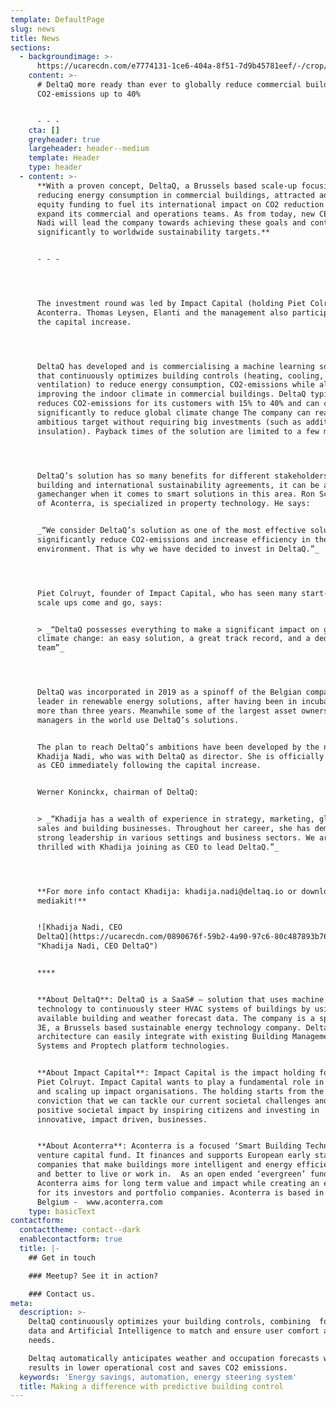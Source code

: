 ```yaml
---
template: DefaultPage
slug: news
title: News
sections:
  - backgroundimage: >-
      https://ucarecdn.com/e7774131-1ce6-404a-8f51-7d9b45781eef/-/crop/2102x831/636,527/-/preview/
    content: >-
      # DeltaQ more ready than ever to globally reduce commercial buildings’
      CO2-emissions up to 40%


      - - -
    cta: []
    greyheader: true
    largeheader: header--medium
    template: Header
    type: header
  - content: >-
      **With a proven concept, DeltaQ, a Brussels based scale-up focusing on
      reducing energy consumption in commercial buildings, attracted additional
      equity funding to fuel its international impact on CO2 reduction and to
      expand its commercial and operations teams. As from today, new CEO Khadija
      Nadi will lead the company towards achieving these goals and contributing
      significantly to worldwide sustainability targets.** 


      - - -




      The investment round was led by Impact Capital (holding Piet Colruyt) and
      Aconterra. Thomas Leysen, Elanti and the management also participated in
      the capital increase.




      DeltaQ has developed and is commercialising a machine learning solution
      that continuously optimizes building controls (heating, cooling,
      ventilation) to reduce energy consumption, CO2-emissions while also
      improving the indoor climate in commercial buildings. DeltaQ typically
      reduces CO2-emissions for its customers with 15% to 40% and can contribute
      significantly to reduce global climate change The company can realize this
      ambitious target without requiring big investments (such as additional
      insulation). Payback times of the solution are limited to a few months.




      DeltaQ’s solution has so many benefits for different stakeholders within a
      building and international sustainability agreements, it can be a real
      gamechanger when it comes to smart solutions in this area. Ron Schuermans
      of Aconterra, is specialized in property technology. He says: 


      _“We consider DeltaQ’s solution as one of the most effective solutions to
      significantly reduce CO2-emissions and increase efficiency in the built
      environment. That is why we have decided to invest in DeltaQ.”_ 




      Piet Colruyt, founder of Impact Capital, who has seen many start-ups and
      scale ups come and go, says: 


      > _“DeltaQ possesses everything to make a significant impact on global
      climate change: an easy solution, a great track record, and a dedicated
      team”_




      DeltaQ was incorporated in 2019 as a spinoff of the Belgian company 3E, a
      leader in renewable energy solutions, after having been in incubation for
      more than three years. Meanwhile some of the largest asset owners and
      managers in the world use DeltaQ’s solutions. 


      The plan to reach DeltaQ’s ambitions have been developed by the new CEO,
      Khadija Nadi, who was with DeltaQ as director. She is officially appointed
      as CEO immediately following the capital increase.


      Werner Koninckx, chairman of DeltaQ: 


      > _“Khadija has a wealth of experience in strategy, marketing, global
      sales and building businesses. Throughout her career, she has demonstrated
      strong leadership in various settings and business sectors. We are
      thrilled with Khadija joining as CEO to lead DeltaQ.”_




      **For more info contact Khadija: khadija.nadi@deltaq.io or download our
      mediakit!**


      ![Khadija Nadi, CEO
      DeltaQ](https://ucarecdn.com/0890676f-59b2-4a90-97c6-80c487893b76/
      "Khadija Nadi, CEO DeltaQ")


      ****


      **About DeltaQ**: DeltaQ is a SaaS# – solution that uses machine learning
      technology to continuously steer HVAC systems of buildings by using all
      available building and weather forecast data. The company is a spin-off of
      3E, a Brussels based sustainable energy technology company. DeltaQ’s open
      architecture can easily integrate with existing Building Management
      Systems and Proptech platform technologies. 


      **About Impact Capital**: Impact Capital is the impact holding founded by
      Piet Colruyt. Impact Capital wants to play a fundamental role in enabling
      and scaling up impact organisations. The holding starts from the
      conviction that we can tackle our current societal challenges and create
      positive societal impact by inspiring citizens and investing in
      innovative, impact driven, businesses. 


      **About Aconterra**: Aconterra is a focused ‘Smart Building Technology’
      venture capital fund. It finances and supports European early stage
      companies that make buildings more intelligent and energy efficient, safer
      and better to live or work in.  As an open ended ‘evergreen’ fund,
      Aconterra aims for long term value and impact while creating an ecosystem
      for its investors and portfolio companies. Aconterra is based in Antwerp,
      Belgium -  www.aconterra.com
    type: basicText
contactform:
  contacttheme: contact--dark
  enablecontactform: true
  title: |-
    ## Get in touch

    ### Meetup? See it in action?

    ### Contact us.
meta:
  description: >-
    DeltaQ continuously optimizes your building controls, combining  forecast
    data and Artificial Intelligence to match and ensure user comfort and
    needs. 

    Deltaq automatically anticipates weather and occupation forecasts which
    results in lower operational cost and saves CO2 emissions.
  keywords: 'Energy savings, automation, energy steering system'
  title: Making a difference with predictive building control
---
```


